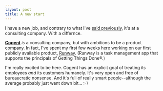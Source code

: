 ```yaml
---
layout: post
title: A new start
---
```


I have a new job, and contrary to what I've [said previously][], it's
at a consulting company. With a differnce.

**[Cogent][]** *is* a consulting company, but with ambitions to be a
product company. In fact, I've spent my first few weeks here working
on our first publicly available product, [Runway][]. (Runway is a
task management app that supports the principals of Getting Things
Done&reg;.)

I'm really excited to be here. Cogent has an explicit goal of treating
its employees *and* its customers humanely. It's very open and free of
bureaucratic nonsense. And it's full of really smart people--although
the average probably just went down bit... :-)

[said previously]: /2007/10/job_search.html
[Cogent]: http://cogentconsulting.com.au/
[Runway]: http://www.runwayapp.com/
